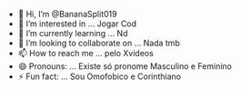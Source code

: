 - 👋 Hi, I’m @BananaSplit019
- 👀 I’m interested in ... Jogar Cod
- 🌱 I’m currently learning ... Nd
- 💞️ I’m looking to collaborate on ... Nada tmb 
- 📫 How to reach me ... pelo Xvideos
- 😄 Pronouns: ... Existe só pronome Masculino e Feminino 
- ⚡ Fun fact: ... Sou Omofobico e Corinthiano

<!---
BananaSplit019/BananaSplit019 is a ✨ special ✨ repository because its `README.md` (this file) appears on your GitHub profile.
You can click the Preview link to take a look at your changes.
--->
